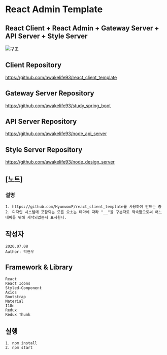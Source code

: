 # React Admin Template

## React Client + React Admin + Gateway Server + API Server + Style Server

![구조](https://user-images.githubusercontent.com/20429356/124894845-f89eef80-e016-11eb-9a37-0c037dbc0fe4.png)

## Client Repository

https://github.com/awakelife93/react_client_template

## Gateway Server Repository

https://github.com/awakelife93/study_spring_boot

## API Server Repository

https://github.com/awakelife93/node_api_server

## Style Server Repository

https://github.com/awakelife93/node_design_server

## [노트]

### 설명

```
1. https://github.com/HyunwooP/react_client_template를 사용하여 만드는 중
2. 디자인 시스템에 포함되는 모든 요소는 테마에 따라 "__"을 구분자로 약속함으로써 어느 테마를 위해 제작되었는지 표시한다.
```

## 작성자

```
2020.07.08
Author: 박현우
```

## Framework & Library

```
React
React Icons
Styled-Component
Axios
Bootstrap
Material
I18n
Redux
Redux Thunk
```

## 실행

```
1. npm install
2. npm start
```
